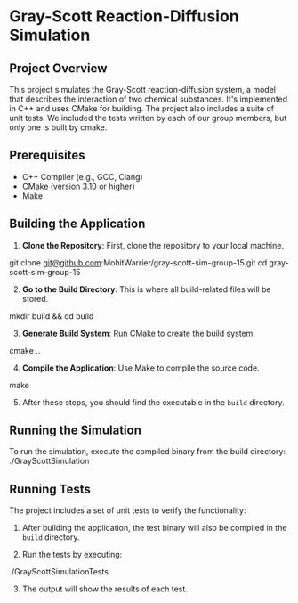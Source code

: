 # Gray-Scott Reaction-Diffusion Simulation

## Project Overview
This project simulates the Gray-Scott reaction-diffusion system, a model that describes the interaction of two chemical substances. It's implemented in C++ and uses CMake for building. The project also includes a suite of unit tests. We included the tests written by each of our group members, but only one is built by cmake. 

## Prerequisites
- C++ Compiler (e.g., GCC, Clang)
- CMake (version 3.10 or higher)
- Make

## Building the Application
1. **Clone the Repository**: First, clone the repository to your local machine.

git clone git@github.com:MohitWarrier/gray-scott-sim-group-15.git
cd gray-scott-sim-group-15

2. **Go to the Build Directory**: This is where all build-related files will be stored.

mkdir build && cd build

3. **Generate Build System**: Run CMake to create the build system.

cmake ..

4. **Compile the Application**: Use Make to compile the source code.

make

5. After these steps, you should find the executable in the `build` directory.

## Running the Simulation
To run the simulation, execute the compiled binary from the build directory:
./GrayScottSimulation

## Running Tests
The project includes a set of unit tests to verify the functionality:

1. After building the application, the test binary will also be compiled in the `build` directory.

2. Run the tests by executing:

./GrayScottSimulationTests

3. The output will show the results of each test.

